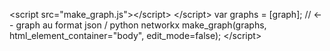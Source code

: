 &lt;script src="make_graph.js"&gt;&lt;/script&gt;
&lt;/script&gt;
  var graphs = [graph];   // <-- graph au format json / python networkx
  make_graph(graphs, html_element_container="body", edit_mode=false); 
&lt;/script&gt;

